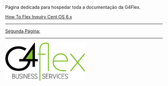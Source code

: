 <!-- TITLE: Primeira Página -->
<!-- SUBTITLE: Teste rápido de funcionamento para apresentação -->

Página dedicada para hospedar toda a documentação da G4Flex.

[How To Flex Inquiry Cent OS 6.x](http://10.8.20.69:4200/how-to-flex-inquiry-docker-cent-os-6-x#how-to-flex-inquiry-centos-6-x)

-----

[Segunda Página:](http://10.8.20.69:4200/segunda-pagina#header)

-----



![Logog 4](/uploads/logog-4.png "Logog 4")